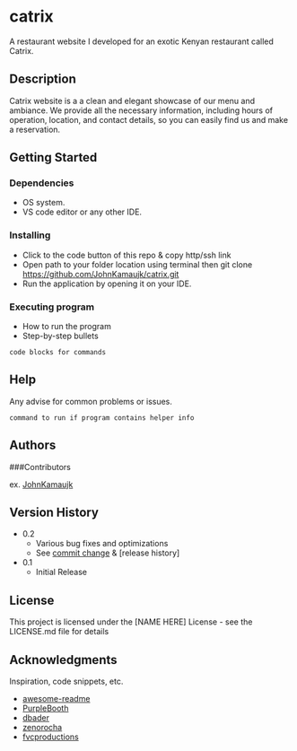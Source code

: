 # catrix

A restaurant website I developed for an exotic Kenyan restaurant called Catrix.

## Description

Catrix website is a a clean and elegant showcase of our menu and ambiance. We provide all the necessary information, including hours of operation, location, and contact details, so you can easily find us and make a reservation.

## Getting Started

### Dependencies

* OS system.
* VS code editor or any other IDE.

### Installing

* Click to the code button of this repo & copy http/ssh link
* Open path to your folder location using terminal then git clone https://github.com/JohnKamaujk/catrix.git
* Run the application by opening it on your IDE.

### Executing program

* How to run the program
* Step-by-step bullets
```
code blocks for commands
```

## Help

Any advise for common problems or issues.
```
command to run if program contains helper info
```

## Authors

###Contributors 
  
ex. [JohnKamaujk](https://github.com/JohnKamaujk)

## Version History

* 0.2
    * Various bug fixes and optimizations
    * See [commit change]() & [release history]
* 0.1
    * Initial Release

## License

This project is licensed under the [NAME HERE] License - see the LICENSE.md file for details

## Acknowledgments

Inspiration, code snippets, etc.
* [awesome-readme](https://github.com/matiassingers/awesome-readme)
* [PurpleBooth](https://gist.github.com/PurpleBooth/109311bb0361f32d87a2)
* [dbader](https://github.com/dbader/readme-template)
* [zenorocha](https://gist.github.com/zenorocha/4526327)
* [fvcproductions](https://gist.github.com/fvcproductions/1bfc2d4aecb01a834b46)
